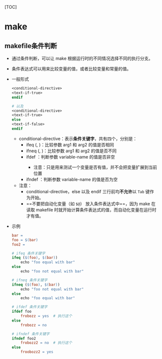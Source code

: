 [TOC]

# make

## makefile条件判断

- 通过条件判断，可以让 make 根据运行时的不同情况选择不同的执行分支。
- 条件表达式可以用来比较变量的值，或者比较变量和常量的值。

- 一般形式
  ```makefile
  <conditional-directive>
  <text-if-true>
  endif

  # 以及
  <conditional-directive>
  <text-if-true>
  else
  <text-if-false>
  endif
  ```
  - conditional-directive：表示**条件关键字**，共有四个，分别是：
    - ifeq (<arg1>, <arg2>)：比较参数 arg1 和 arg2 的值是否相同
    - ifneq (<arg1>, <arg2>)：比较参数 arg1 和 arg2 的值是否不同
    - ifdef <variable-name>：判断参数 variable-name 的值是否非空
      - 注意：只是用来测试一个变量是否有值，并不会把变量扩展到当前位置
    - ifndef <variable-name>：判断参数 variable-name 的值是否为空
  - 注意：
    - conditional-directive，else 以及 endif 三行前均**不允许**以 `Tab` 键作为开始。
    - ==不要把自动化变量（如 `$@`） 放入条件表达式中==，因为 make 在读取 makefile 时就开始计算条件表达式的值，而自动化变量在运行时才有值。
- 示例
  ```makefile
  bar = 
  foo = $(bar)
  foo2 = 

  # ifeq 条件关键字
  ifeq ($(foo), $(bar))
      echo "foo equal with bar"
  else
      echo "foo not equal with bar"

  # ifneq 条件关键字
  ifneq ($(foo), $(bar))
      echo "foo not equal with bar"
  else
      echo "foo equal with bar"

  # ifdef 条件关键字
  ifdef foo
      frobozz = yes  # 执行这个
  else
      frobozz = no

  # ifndef 条件关键字
  ifndef foo2
      frobozz2 = no  # 执行这个
  else
      froobozz2 = yes
  ```
